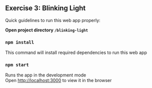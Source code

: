 ## Exercise 3: Blinking Light

Quick guidelines to run this web app properly:

**Open project directory `/blinking-light`**

### `npm install`

This command will install required dependencies to run this web app

### `npm start`

Runs the app in the development mode<br/>
Open [http://localhost:3000](http://localhost:3000) to view it in the browser